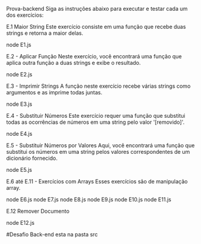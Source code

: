 Prova-backend
Siga as instruções abaixo para executar e testar cada um dos exercícios:

E.1 Maior String Este exercício consiste em uma função que recebe duas strings e retorna a maior delas.

node E1.js

E.2 - Aplicar Função Neste exercício, você encontrará uma função que aplica outra função a duas strings e exibe o resultado.

node E2.js

E.3 - Imprimir Strings A função neste exercício recebe várias strings como argumentos e as imprime todas juntas.

node E3.js

E.4 - Substituir Números Este exercício requer uma função que substitui todas as ocorrências de números em uma string pelo valor '[removido]'.

node E4.js

E.5 - Substituir Números por Valores Aqui, você encontrará uma função que substitui os números em uma string pelos valores correspondentes de um dicionário fornecido.

node E5.js

E.6 até E.11 - Exercícios com Arrays Esses exercícios são de manipulação array.

node E6.js node E7.js node E8.js node E9.js node E10.js node E11.js

E.12 Remover Documento

node E12.js

#Desafio Back-end esta na pasta src
